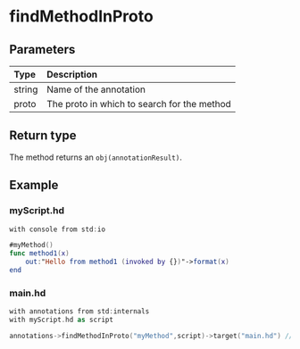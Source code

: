# findMethodInProto

## Parameters

| Type | Description |
| :--- | :--- |
| string | Name of the annotation |
| proto | The proto in which to search for the method |

## Return type

The method returns an `obj(annotationResult)`.

## Example

### myScript.hd

```swift
with console from std:io

#myMethod()
func method1(x)
    out:"Hello from method1 (invoked by {})"->format(x)
end
```

### main.hd

```swift
with annotations from std:internals
with myScript.hd as script

annotations->findMethodInProto("myMethod",script)->target("main.hd") //Output: Hello from method1 (invoked by main.hd)
```



